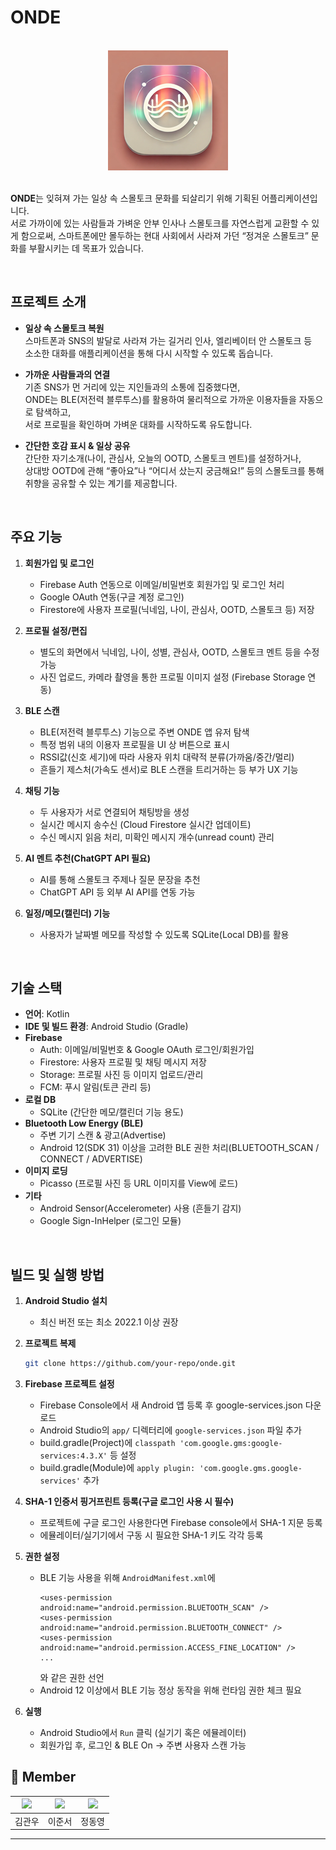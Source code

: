 # ONDE
<br>
<div align="center">
  <img src="app/src/main/res/mipmap-xxxhdpi/onde_icon.png">
</div>
<br>

**ONDE**는 잊혀져 가는 일상 속 스몰토크 문화를 되살리기 위해 기획된 어플리케이션입니다.  
서로 가까이에 있는 사람들과 가벼운 안부 인사나 스몰토크를 자연스럽게 교환할 수 있게 함으로써,
스마트폰에만 몰두하는 현대 사회에서 사라져 가던 “정겨운 스몰토크” 문화를 부활시키는 데 목표가 있습니다.


<br>

## 프로젝트 소개

- **일상 속 스몰토크 복원**  
  스마트폰과 SNS의 발달로 사라져 가는 길거리 인사, 엘리베이터 안 스몰토크 등  
  소소한 대화를 애플리케이션을 통해 다시 시작할 수 있도록 돕습니다.

- **가까운 사람들과의 연결**  
  기존 SNS가 먼 거리에 있는 지인들과의 소통에 집중했다면,  
  ONDE는 BLE(저전력 블루투스)를 활용하여 물리적으로 가까운 이용자들을 자동으로 탐색하고,  
  서로 프로필을 확인하며 가벼운 대화를 시작하도록 유도합니다.

- **간단한 호감 표시 & 일상 공유**  
  간단한 자기소개(나이, 관심사, 오늘의 OOTD, 스몰토크 멘트)를 설정하거나,  
  상대방 OOTD에 관해 “좋아요”나 “어디서 샀는지 궁금해요!” 등의 스몰토크를 통해  
  취향을 공유할 수 있는 계기를 제공합니다.

<br>

## 주요 기능

1. **회원가입 및 로그인**  
   - Firebase Auth 연동으로 이메일/비밀번호 회원가입 및 로그인 처리  
   - Google OAuth 연동(구글 계정 로그인)  
   - Firestore에 사용자 프로필(닉네임, 나이, 관심사, OOTD, 스몰토크 등) 저장

2. **프로필 설정/편집**  
   - 별도의 화면에서 닉네임, 나이, 성별, 관심사, OOTD, 스몰토크 멘트 등을 수정 가능  
   - 사진 업로드, 카메라 촬영을 통한 프로필 이미지 설정 (Firebase Storage 연동)

3. **BLE 스캔**  
   - BLE(저전력 블루투스) 기능으로 주변 ONDE 앱 유저 탐색  
   - 특정 범위 내의 이용자 프로필을 UI 상 버튼으로 표시  
   - RSSI값(신호 세기)에 따라 사용자 위치 대략적 분류(가까움/중간/멀리)
   - 흔들기 제스처(가속도 센서)로 BLE 스캔을 트리거하는 등 부가 UX 기능

4. **채팅 기능**  
   - 두 사용자가 서로 연결되어 채팅방을 생성  
   - 실시간 메시지 송수신 (Cloud Firestore 실시간 업데이트)  
   - 수신 메시지 읽음 처리, 미확인 메시지 개수(unread count) 관리

5. **AI 멘트 추천(ChatGPT API 필요)**  
   - AI를 통해 스몰토크 주제나 질문 문장을 추천  
   - ChatGPT API 등 외부 AI API를 연동 가능

6. **일정/메모(캘린더) 기능**  
   - 사용자가 날짜별 메모를 작성할 수 있도록 SQLite(Local DB)를 활용  

<br>

## 기술 스택

- **언어**: Kotlin  
- **IDE 및 빌드 환경**: Android Studio (Gradle)  
- **Firebase**  
  - Auth: 이메일/비밀번호 & Google OAuth 로그인/회원가입  
  - Firestore: 사용자 프로필 및 채팅 메시지 저장  
  - Storage: 프로필 사진 등 이미지 업로드/관리  
  - FCM: 푸시 알림(토큰 관리 등)
- **로컬 DB**
  - SQLite (간단한 메모/캘린더 기능 용도)
- **Bluetooth Low Energy (BLE)**  
  - 주변 기기 스캔 & 광고(Advertise)
  - Android 12(SDK 31) 이상을 고려한 BLE 권한 처리(BLUETOOTH_SCAN / CONNECT / ADVERTISE)  
- **이미지 로딩**  
  - Picasso (프로필 사진 등 URL 이미지를 View에 로드)
- **기타**  
  - Android Sensor(Accelerometer) 사용 (흔들기 감지)  
  - Google Sign-InHelper (로그인 모듈)
  
<br>

## 빌드 및 실행 방법

1. **Android Studio 설치**
   - 최신 버전 또는 최소 2022.1 이상 권장
   
2. **프로젝트 복제**
   ```bash
   git clone https://github.com/your-repo/onde.git
   ```
3. **Firebase 프로젝트 설정**  
   - Firebase Console에서 새 Android 앱 등록 후 google-services.json 다운로드  
   - Android Studio의 `app/` 디렉터리에 `google-services.json` 파일 추가
   - build.gradle(Project)에 `classpath 'com.google.gms:google-services:4.3.X'` 등 설정
   - build.gradle(Module)에 `apply plugin: 'com.google.gms.google-services'` 추가

4. **SHA-1 인증서 핑거프린트 등록(구글 로그인 사용 시 필수)**  
   - 프로젝트에 구글 로그인 사용한다면 Firebase console에서 SHA-1 지문 등록
   - 에뮬레이터/실기기에서 구동 시 필요한 SHA-1 키도 각각 등록
     
5. **권한 설정**  
   - BLE 기능 사용을 위해 `AndroidManifest.xml`에  
     ```
     <uses-permission android:name="android.permission.BLUETOOTH_SCAN" />
     <uses-permission android:name="android.permission.BLUETOOTH_CONNECT" />
     <uses-permission android:name="android.permission.ACCESS_FINE_LOCATION" />
     ...
     ```
     와 같은 권한 선언  
   - Android 12 이상에서 BLE 기능 정상 동작을 위해 런타임 권한 체크 필요

6. **실행**  
   - Android Studio에서 `Run` 클릭 (실기기 혹은 에뮬레이터)
   - 회원가입 후, 로그인 & BLE On → 주변 사용자 스캔 가능

## 👥 Member
| [<img src="https://github.com/gom31.png">](https://github.com/gom31) | [<img src="https://github.com/ljs7143.png">](https://github.com/ljs7143) | [<img src="https://github.com/yeongJD.png">](https://github.com/yeongJD) |
|:---:|:---:|:---:
김관우|이준서|정동영
---
<!--
/프로젝트 정보
ONDE  (크게 보이게, 가운데 정렬)

온데 로고 띄우기

프로젝트 정보
서울과학기술대학교 ITM 3학년 2학기의 MP의 팀프로젝트로 개발되었음 (과기대 로고)
개발기간 정보 

팀원 소개
프론트엔드 정동영
백엔드 이준서
프로젝트 관리? 김관우

프로젝트 소개
ONDE is Android OS based smalltalk app which focus on near-distance communication with random passerby.
Users can search and communicate other users only who is nearby them, using BLE.
If user like the person who they search, they can exchange their SNS address using the NFC.


/시작 가이드라인 
클론 받아오는 명령
추가적으로 입력해야 하는 API 키들값 명시

/기술스택
-환경
안드로이드 스튜디오 
<img src="https://img.shields.io/badge/React-#3DDC84?style=flat&logo=React&logoColor=white"/>
깃
깃허브
파이어베이스

-개발
코틀린
node.js

-의사소통
노션

/화면구성
로그인 페이지
메인 페이지
프로필 변경 페이지
캘린터 페이지
AI 검색 페이지
chat 페이지

/주요기능
근처에 있는 사용자 검색
사용자와 의사소통
AI를 통한 smalltalk 추천
캘린더를 통한 개인적 경험 저장


2024.11.14
Connect firebase auth, firestore.
Build 3 activities Main, Login(signup), profileEdit.
Add App class for wrapper activities.
Add Hashutils for genereating unifrom userIdHash
Edit gradles and Manifest
Make repository menu for menu, topbar

Main
- Specify requiredPermissions, Bluetooth and location
- Implement permission requests
- Implement bluetooth advertising and scanning(max 12 sec)
- Build callbacks for advertising and scanning
- Made simple views with icons by vector asset
Login(signup)
- Only email sign up available
- Password length >=6
- Can use main activity only after login
- user id, userIdHash, username, profile is stored after signup until 2024.12.13
ProfileEdit
- Implement editing username and profile

# MP-Onde -->
